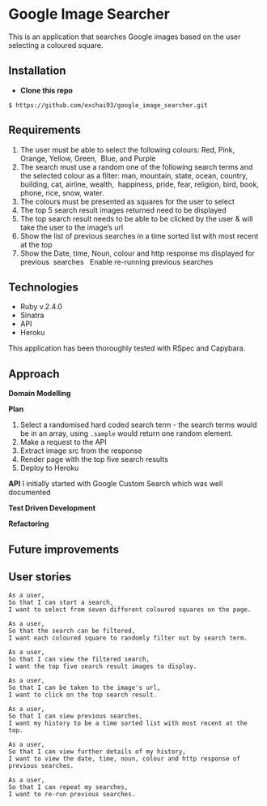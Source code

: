 # Google Image Searcher

This is an application that searches Google images based on the user selecting a coloured square.

## Installation

- **Clone this repo**
```
$ https://github.com/exchai93/google_image_searcher.git
```

## Requirements

1. The user must be able to select the following colours: Red, Pink, Orange, Yellow, Green,  Blue, and Purple  
2. The search must use a random one of the following search terms and the selected colour as a filter: man, mountain, state, ocean, country, building, cat, airline, wealth,  happiness, pride, fear, religion, bird, book, phone, rice, snow, water.  
3. The colours must be presented as squares for the user to select
4. The top 5 search result images returned need to be displayed  
5. The top search result needs to be able to be clicked by the user & will take the user to the image’s url  
6. Show the list of previous searches in a time sorted list with most recent at the top  
7. Show the Date, time, Noun, colour and http response ms displayed for previous  searches  
Enable re-running previous searches  

## Technologies
- Ruby v.2.4.0
- Sinatra
- API
- Heroku


This application has been thoroughly tested with RSpec and Capybara.

## Approach

**Domain Modelling**


**Plan**
1. Select a randomised hard coded search term - the search terms would be in an array, using `.sample` would return one random element.
2. Make a request to the API
3. Extract image src from the response
4. Render page with the top five search results
5. Deploy to Heroku

**API**
I initially started with Google Custom Search which was well documented

**Test Driven Development**

**Refactoring**

## Future improvements

## User stories
```
As a user,
So that I can start a search,
I want to select from seven different coloured squares on the page.
```
```
As a user,
So that the search can be filtered,
I want each coloured square to randomly filter out by search term.
```
```
As a user,
So that I can view the filtered search,
I want the top five search result images to display.
```
```
As a user,
So that I can be taken to the image's url,
I want to click on the top search result.
```
```
As a user,
So that I can view previous searches,
I want my history to be a time sorted list with most recent at the top.
```
```
As a user,
So that I can view further details of my history,
I want to view the date, time, noun, colour and http response of previous searches.
```
```
As a user,
So that I can repeat my searches,
I want to re-run previous searches.
```
